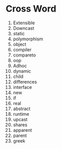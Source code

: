 # Cross Word
1. Extensible
2. Downcast
3. static
4. polymorphism
5. object
6. compiler
7. compareto
8. oop
9. Adhoc
10. dynamic
11. child
12. differences
13. interface
14. new
15. if
16. real
17. abstract
18. runtime
19. upcast
20. shares
21. apparent
22. parent
23. greek







